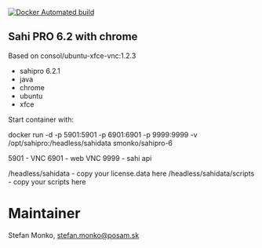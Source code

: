[![Docker Automated build](https://img.shields.io/docker/automated/jrottenberg/ffmpeg.svg)]()

Sahi PRO 6.2 with chrome
---

Based on consol/ubuntu-xfce-vnc:1.2.3

* sahipro 6.2.1
* java
* chrome
* ubuntu
* xfce


Start container with:

docker run -d -p 5901:5901 -p 6901:6901 -p 9999:9999 -v /opt/sahipro:/headless/sahidata smonko/sahipro-6

5901 - VNC
6901 - web VNC
9999 - sahi api

/headless/sahidata - copy your license.data here
/headless/sahidata/scripts - copy your scripts here

Maintainer
======================
Stefan Monko, stefan.monko@posam.sk
